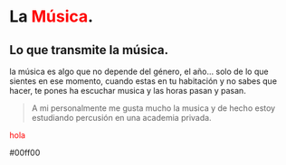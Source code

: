 # La <span style="color:red">Música</span>.
## Lo que transmite la **música**.

la música es algo que no depende del género, el año... 
solo de  lo que sientes en ese momento, cuando estas en tu habitación y no sabes que hacer,
te pones ha escuchar musica y las horas pasan y pasan.


>A mi personalmente me gusta mucho la musica y de hecho estoy estudiando percusión en una academia
privada.

<font color="red"> hola </font> 

#00ff00
